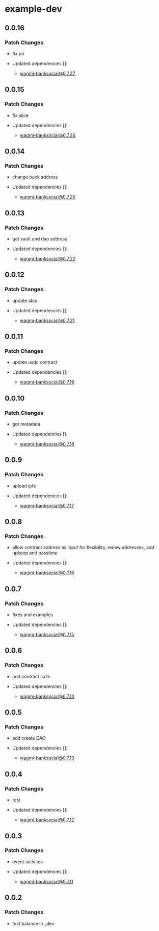 # example-dev

## 0.0.16

### Patch Changes

- fix uri

- Updated dependencies []:
  - wagmi-banksocial@0.7.27

## 0.0.15

### Patch Changes

- fix slice

- Updated dependencies []:
  - wagmi-banksocial@0.7.26

## 0.0.14

### Patch Changes

- change back address

- Updated dependencies []:
  - wagmi-banksocial@0.7.25

## 0.0.13

### Patch Changes

- get vault and dao address

- Updated dependencies []:
  - wagmi-banksocial@0.7.22

## 0.0.12

### Patch Changes

- update abis

- Updated dependencies []:
  - wagmi-banksocial@0.7.21

## 0.0.11

### Patch Changes

- update usdc contract

- Updated dependencies []:
  - wagmi-banksocial@0.7.19

## 0.0.10

### Patch Changes

- get metadata

- Updated dependencies []:
  - wagmi-banksocial@0.7.18

## 0.0.9

### Patch Changes

- upload ipfs

- Updated dependencies []:
  - wagmi-banksocial@0.7.17

## 0.0.8

### Patch Changes

- allow contract address as input for flexibility, renew addresses, add upkeep and passtime

- Updated dependencies []:
  - wagmi-banksocial@0.7.16

## 0.0.7

### Patch Changes

- fixes and examples

- Updated dependencies []:
  - wagmi-banksocial@0.7.15

## 0.0.6

### Patch Changes

- add contract calls

- Updated dependencies []:
  - wagmi-banksocial@0.7.14

## 0.0.5

### Patch Changes

- add create DAO

- Updated dependencies []:
  - wagmi-banksocial@0.7.13

## 0.0.4

### Patch Changes

- test

- Updated dependencies []:
  - wagmi-banksocial@0.7.12

## 0.0.3

### Patch Changes

- event activites

- Updated dependencies []:
  - wagmi-banksocial@0.7.11

## 0.0.2

### Patch Changes

- test balance in \_dev
